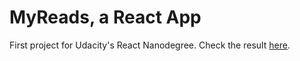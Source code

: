 # MyReads, a React App

First project for Udacity's React Nanodegree. Check the result [here](http://mynanoreads.surge.sh/).
